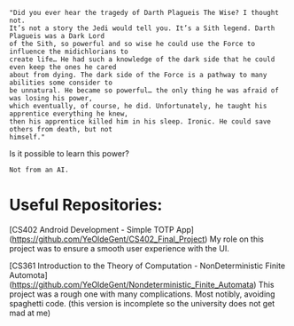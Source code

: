 ```
"Did you ever hear the tragedy of Darth Plagueis The Wise? I thought not. 
It’s not a story the Jedi would tell you. It’s a Sith legend. Darth Plagueis was a Dark Lord 
of the Sith, so powerful and so wise he could use the Force to influence the midichlorians to
create life… He had such a knowledge of the dark side that he could even keep the ones he cared 
about from dying. The dark side of the Force is a pathway to many abilities some consider to
be unnatural. He became so powerful… the only thing he was afraid of was losing his power, 
which eventually, of course, he did. Unfortunately, he taught his apprentice everything he knew,
then his apprentice killed him in his sleep. Ironic. He could save others from death, but not 
himself."
```
Is it possible to learn this power? 

```
Not from an AI. 
```
# Useful Repositories: 

[CS402 Android Development - Simple TOTP App] (https://github.com/YeOldeGent/CS402_Final_Project)
My role on this project was to ensure a smooth user experience with the UI. 

[CS361 Introduction to the Theory of Computation - NonDeterministic Finite Automota] (https://github.com/YeOldeGent/Nondeterministic_Finite_Automata) 
This project was a rough one with many complications. Most notibly, avoiding spaghetti code. 
(this version is incomplete so the university does not get mad at me) 
